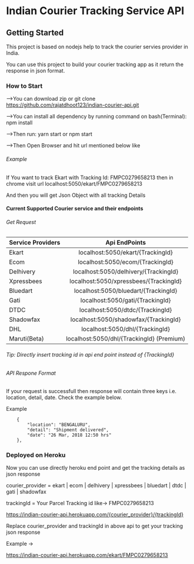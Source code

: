 # Indian Courier Tracking Service API 

## Getting Started

This project is based on nodejs help to track the courier servies provider in India.

You can use this project to build your courier tracking app as it return the response in json format.

### How to Start

-->You can download zip or git clone https://github.com/rajatdhoot123/indian-courier-api.git 

-->You can install all dependency by running command on bash(Terminal):   npm install

-->Then run:  yarn start or npm start

-->Then Open Browser and hit url mentioned below like

###### Example

If You want to track Ekart with Tracking Id: FMPC0279658213 then in chrome visit url localhost:5050/ekart/FMPC0279658213

And then you will get Json Object with all tracking Details

#### Current Supported Courier service and their endpoints

###### Get Request

| Service Providers    | Api EndPoints                                  |
| :---                 |     :---:                                      |
| Ekart                | localhost:5050/ekart/{TrackingId}              |
| Ecom                 | localhost:5050/ecom/{TrackingId}               | 
| Delhivery            | localhost:5050/delhivery/{TrackingId}          | 
| Xpressbees           | localhost:5050/xpressbees/{TrackingId}         | 
| Bluedart             | localhost:5050/bluedart/{TrackingId}           | 
| Gati                 | localhost:5050/gati/{TrackingId}               |    
| DTDC                 | localhost:5050/dtdc/{TrackingId}               |
| Shadowfax            | localhost:5050/shadowfax/{TrackingId}          |
| DHL                  | localhost:5050/dhl/{TrackingId}                |
| Maruti(Beta)         | localhost:5050/dhl/{TrackingId} (Premium)      | 


###### Tip: Directly insert tracking id in api end point instead of {TrackingId}

###### API Respone Format

If your request is successfull then response will contain three keys i.e. location, detail, date.
Check the example below.

Example
```
    {
        "location": "BENGALURU",
        "detail": "Shipment delivered",
        "date": "26 Mar, 2018 12:50 hrs"
    },
```

### Deployed on Heroku

Now you can use directly heroku end point and get the tracking details as json response

courier_provider = ekart | ecom | delhivery | xpressbees | bluedart |  dtdc | gati | shadowfax

trackingId = Your Parcel Tracking id like-> FMPC0279658213

https://indian-courier-api.herokuapp.com/{courier_provider}/{trackingId}

Replace courier_provider and trackingId in above api to get your tracking json response

Example ->

https://indian-courier-api.herokuapp.com/ekart/FMPC0279658213